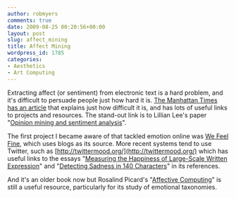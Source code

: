 ```yaml
---
author: robmyers
comments: true
date: 2009-08-25 00:20:56+00:00
layout: post
slug: affect_mining
title: Affect Mining
wordpress_id: 1785
categories:
- Aesthetics
- Art Computing
---
```


Extracting affect (or sentiment) from electronic text is a hard problem, and it's difficult to persuade people just how hard it is. [The Manhattan Times has an article](http://www.nytimes.com/2009/08/24/technology/internet/24emotion.html) that explains just how difficult it is, and has lots of useful links to projects and resources. The stand-out link is to Lillian Lee's paper "[Opinion mining and sentiment analysis](http://www.cs.cornell.edu/home/llee/opinion-mining-sentiment-analysis-survey.html)".   
  
The first project I became aware of that tackled emotion online was [We Feel Fine](http://www.wefeelfine.org/), which uses blogs as its source. More recent systems tend to use Twitter, such as [http://twittermood.org/](http://twittermood.org/) which has useful links to the essays "[Measuring the Happiness of Large-Scale Written Expression](http://www.springerlink.com/content/757723154j4w726k/)" and "[Detecting Sadness in 140 Characters](http://www.webecologyproject.org/2009/08/detecting-sadness-in-140-characters/)" in its references.  
  
And it's an older book now but Rosalind Picard's "[Affective Computing](http://mitpress.mit.edu/catalog/item/default.asp?ttype=2&tid=4060)" is still a useful resource, particularly for its study of emotional taxonomies.  


